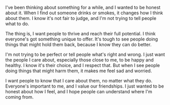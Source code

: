 I've been thinking about something for a while, and I wanted to be honest about it. When I find out someone drinks or smokes, it changes how I think about them. I know it's not fair to judge, and I'm not trying to tell people what to do.


The thing is, I want people to thrive and reach their full potential. I think everyone's got something unique to offer. It's tough to see people doing things that might hold them back, because I know they can do better.

I'm not trying to be perfect or tell people what's right and wrong. I just want the people I care about, especially those close to me, to be happy and healthy. I know it's their choice, and I respect that. But when I see people doing things that might harm them, it makes me feel sad and worried.

I want people to know that I care about them, no matter what they do. Everyone's important to me, and I value our friendships. I just wanted to be honest about how I feel, and I hope people can understand where I'm coming from.
